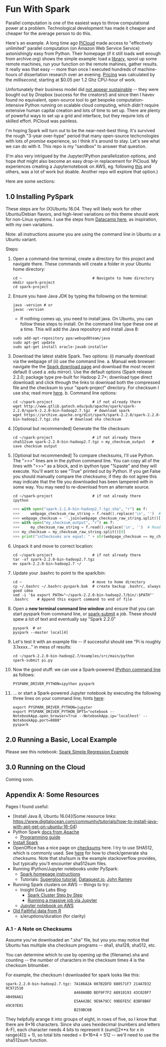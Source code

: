 # Fun With Spark

Parallel computation is one of the easiest ways to throw computational power at a problem. Technological development has made it cheaper and cheaper for the average person to do this. 

Here's an example. A long time ago [PiCloud](https://web.archive.org/web/20130805174353/http://www.picloud.com/) made access to "effectively unlimited" parallel computation (on Amazon Web Service Service) astonishingly easy from Python. Their homepage (if it still loads well enough from archive.org) shows the simple example: load a [library](https://pypi.python.org/pypi/cloud), spool up some remote machines, run your function on the remote mahines, gather results. It really was that easy -- more than once I executed hundreds of machine-hours of dissertation research over an evening. [Pricing](https://web.archive.org/web/20130727210823/http://www.picloud.com:80/pricing/) was calculated by the *millisecond*, starting at $0.05 per 1.2 Ghz CPU-hour of work.

Unfortunately their business model did [not appear sustainable](https://www.crunchbase.com/organization/picloud/timeline#/timeline/index) -- they were bought out by Dropbox (success for the creators!) and since then I havev found no equivalent, open-source tool to get bespoke computation-intensive Python running on scalable cloud computing, which *didn't* require extensive human capital creation and lots of time to set up. There are plenty of powerful ways to set up a grid and interface, but they require lots of skilled effort. PiCloud was painless. 

I'm hoping Spark will turn out to be the near-next-best thing. It's survived the rough "3-year over-hype" period that many open-source techcnologies with lots of *promise* experience, so I think it's around to stay. Let's see what we can do with it. This repo is my "sandbox" to answer that question. 

(I'm also very intrigued by the Jupyter/IPython parallelization options, and hope *that* might also become an easy drop-in replacement for PiCloud. My experiences creating a Jupyternotebook on AWS, eg. following [this](http://ipyparallel.readthedocs.io/en/latest/) and others, was a lot of work but doable. Another repo will explore that option.)

Here are some sections:

## 1.0 Installing PySpark

These steps are for (X)Ubuntu 16.04. They will likely work for other Ubuntu/Debian flavors, and high-level variations on this theme should work for non-Linux systems. I use the steps from [Datacamp here](https://www.datacamp.com/community/tutorials/apache-spark-python), as inspiration, with my own variations.

Note: all instructions assume you are using the command line in Ubuntu or a Ubuntu variant. 

Steps:

1. Open a command-line terminal, create a directory for this project and navigate there. These commands will create a folder in your Ubuntu home directory:

    ```
    cd ~                                # Navigate to home directory    
    mkdir spark-project
    cd spark-project
    ```
    
2. Ensure you have Java JDK by typing the following on the terminal:

    ```
    java -version # or    
    javac -version
    ```

    - If nothing comes up, you need to install java. On Ubuntu, you can follow these steps to install. On the command line type these one at a time. This will add the Java repository and install Java 8: 

    ```
    sudo add-apt-repository ppa:webupd8team/java
    sudo apt-get update
    sudo apt-get install oracle-java8-installer 
    ```
    
3. Download the latest stable Spark. Two options: (i) manually download via the webpage of (ii) use the command line. 
    a. Manual web browser: navigate the the [Spark download page](https://spark.apache.org/downloads.html) and download the most recent default (I used a .edu mirror). Use the default options (Spark release 2.2.0; package type pre-built for Hadoop 2.7+; download type direct download) and click through the links to download both the compressed file and the checksum to your "spark-project" directory. For checksum I use sha; read more [here](https://www.openoffice.org/download/checksums.html).
    b. Command line options: 
    
    ```
    cd ~/spark-project                  # if not already there
    wget http://www.gtlib.gatech.edu/pub/apache/spark/spark-2.2.0/spark-2.2.0-bin-hadoop2.7.tgz  # download spark
    wget https://archive.apache.org/dist/spark/spark-2.2.0/spark-2.2.0-bin-hadoop2.7.tgz.sha     # download sha checksum
    ```
    
4. [Optional but recommended] Generate the file checksum: 

    ```
    cd ~/spark-project                  # if not already there
    sha512sum spark-2.2.0-bin-hadoop2.7.tgz > my_checksum_output   # save checksum output
    ```

5. [Optional but recommended] To compare checksums, I'll use Python. The ">>>" lines are in the python command line. You can copy all of the lines with ">>>" as a block, and in ipython type "%paste" and they will execute. You'll want to see "True" printed out by Python. If you get False you should manually compare the checksums; if they do not agree this may indicate that the file you downloaded has been tampered with in some way. You may need to re-download from an alternate source.
    
    ```
    cd ~/spark-project                  # if not already there
    ipython
    ```
    
    
    ```python
    >>> with open("spark-2.2.0-bin-hadoop2.7.tgz.sha", "r") as f:
    >>>     webpage_checksum_raw_string = f.read().replace('\n', '')  # Read entire line into a string. For windows may need import os; os.linesep
    >>> webpage_checksum = ''.join(webpage_checksum_raw_string.split()[1:]).lower()  # 4 string manipulations in one line!
    >>> with open("my_checksum_output", "r") as f:
    >>>     my_checksum_raw_string = f.read().replace('\n', '')  # Read entire line into a string. Ubuntu endline.
    >>> my_checksum = my_checksum_raw_string.split()[0]
    >>> print("\nChecksums are equal: " + str(webpage_checksum == my_checksum))
    ```

6. Unpack it and move to correct location:

    ```
    cd ~/spark-project                  # if not already there    
    tar -xf spark-2.2.0-bin-hadoop2.7.tgz
    mv spark-2.2.0-bin-hadoop2.7 ~/
    ```

7. Update your .bashrc to point to the spark/bin:

    ```
    cd ~                                # move to home directory    
    cp ~/.bashrc ~/.bashrc-pyspark.bak  # create backup .bashrc, always good idea
    sed -i '$a export PATH="~/spark-2.2.0-bin-hadoop2.7/bin/:$PATH"' .bashrc    # Append this export command to end of file   
    ```

8. Open a **new terminal command line window**  and ensure that you can start pyspark from command line, or [spark-submit](https://spark.apache.org/docs/latest/submitting-applications.html) a job. These should spew a lot of text and eventually say "Spark 2.2.0" 

    ```
    pyspark  # or        
    pyspark --master local[4]
    ```
    
8. Let's test it with an example file -- if successful should see "Pi is roughly 3.1xxxx..." in mess of results:

    ```
    cd ~/spark-2.2.0-bin-hadoop2.7/examples/src/main/python
    spark-submit pi.py
    ```
    
9. Now the good stuff: we can use a Spark-powered [IPython command line](https://spark.apache.org/docs/latest/programming-guide.html#using-the-shell) as follows:

    ```
    PYSPARK_DRIVER_PYTHON=ipython pyspark    
    ```
    
10. ... or start a Spark-powered Jupyter notebook by executing the following three lines on your command line; hints [here](https://github.com/zipfian/spark-install/blob/master/README.md):

    ```    
    export PYSPARK_DRIVER_PYTHON=jupyter
    export PYSPARK_DRIVER_PYTHON_OPTS="notebook --NotebookApp.open_browser=True --NotebookApp.ip='localhost' --NotebookApp.port=8888"
    pyspark
    ```


## 2.0 Running a Basic, Local Example

Please see this notebook: [Spark Simple Regression Example](https://github.com/compumetrika/fun-with-spark/blob/master/Spark-Regression-Example.ipynb)

## 3.0 Running on the Cloud

Coming soon.

## Appendix A: Some Resources

Pages I found useful:

- [Install Java 8, Ubuntu 16.04](Some resource links: https://www.digitalocean.com/community/tutorials/how-to-install-java-with-apt-get-on-ubuntu-16-04)
- Python Spark [docs from Apache](https://spark.apache.org/docs/latest/)
    - [Programming guide](https://spark.apache.org/docs/latest/programming-guide.html)
- [Install Spark](https://www.datacamp.com/community/tutorials/apache-spark-python)
- OpenOffice has a nice page on [checksums](https://www.openoffice.org/download/checksums.html) here. I try to use SHA512, which is commonly used. See [here](https://askubuntu.com/questions/61826/how-do-i-check-the-sha1-hash-of-a-file) for how to check/generate sha checksums. Note that sha1sum is the example stackoverflow provides, but typically you'll encounter sha512sum files. 
- Running IPython/Jupyter notebooks under PySpark:
    - [Spark homepage instructions](https://spark.apache.org/docs/0.9.0/python-programming-guide.html)
    - Tutorials: [Supergloo tutorial](https://www.supergloo.com/fieldnotes/apache-spark-ipython-notebook-easy-way/), [Dataquest.io](https://www.dataquest.io/blog/pyspark-installation-guide/), [John Ramey](http://ramhiser.com/2015/02/01/configuring-ipython-notebook-support-for-pyspark/)
- Running Spark clusters on AWS -- things to try:
    - Insight Data Labs Blog: 
        - [Spark Cluster Step by Step](http://blog.insightdatalabs.com/spark-cluster-step-by-step/)
        - [Running a massive job via Jupyter](http://blog.insightdatalabs.com/jupyter-on-apache-spark-step-by-step/)
    - [Jupyter notebook on AWS](https://medium.com/@josemarcialportilla/getting-spark-python-and-jupyter-notebook-running-on-amazon-ec2-dec599e1c297)
- [Old Faithful data from R](http://www.stat.cmu.edu/~larry/all-of-statistics/=data/faithful.dat)
    - s/eruptions/duration  (for clarity)


### A.1 - A Note on Checksums

Assume you've downloaded an ".sha" file, but you you may notice that Ubuntu has multiple sha checksum programs -- sha1, sha128, sha512, etc.  

You can determine which to use by opening up the {filename}.sha and counting -- the number of characters in the checksum times 4 is the checksum bitnumber. 

For example, the checksum I downloaded for spark looks like this:

    spark-2.2.0-bin-hadoop2.7.tgz: 7A186A2A 007B2DFD 880571F7 214A7D32 9C972510
                                   A460A8BD BEF9F7F2 A8910193 43C020F7 4B496A61
                                   E5AA42BC 9E9A79CC 99DEFE5C B3BF8B6F 49C07E01
                                   B259BC6B

They helpfully arange it into groups of eight, in rows of five, so I know that there are 8\*16 characters. Since sha uses hexidecimal (numbers and letters A-F), each character needs 4 bits to represent it (sum([2\*\*x for x in range(4)]) + 1), so total bits needed = 8\*16\*4 = 512 -- we'll need to use the sha512sum function. 
